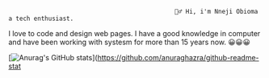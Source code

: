                                                   🙋‍♂️ Hi, i'm Nneji Obioma a tech enthusiast. 
I love to code and design web pages. I have a good knowledge in computer and have been working with systesm for more than 15 years now. 😀😀😀

[![Anurag's GitHub stats](https://github-readme-stats.vercel.app/api?username=anuraghazra)](https://github.com/anuraghazra/github-readme-stat
